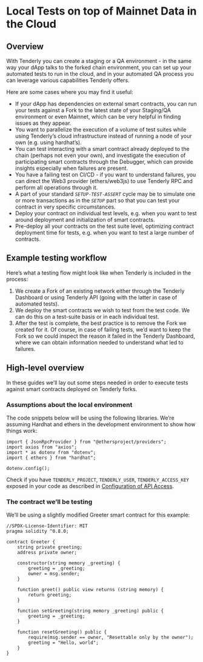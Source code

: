 # Local Tests on top of Mainnet Data in the Cloud

## Overview

With Tenderly you can create a staging or a QA environment - in the same way your dApp talks to the forked chain environment, you can set up your automated tests to run in the cloud, and in your automated QA process you can leverage various capabilities Tenderly offers.

Here are some cases where you may find it useful:

* If your dApp has dependencies on external smart contracts, you can run your tests against a Fork to the latest state of your Staging/QA environment or even Mainnet, which can be very helpful in finding issues as they appear.
* You want to parallelize the execution of a volume of test suites while using Tenderly’s cloud infrastructure instead of running a node of your own (e.g. using hardhat’s).
* You can test interacting with a smart contract already deployed to the chain (perhaps not even your own), and investigate the execution of participating smart contracts through the Debugger, which can provide insights especially when failures are present.
* You have a failing test on CI/CD - if you want to understand failures, you can direct the Web3 provider (ethers/web3js) to use Tenderly RPC and perform all operations through it.
* A part of your standard _`SETUP-TEST-ASSERT`_ cycle may be to simulate one or more transactions as in the _`SETUP`_ part so that you can test your contract in very specific circumstances.
* Deploy your contract on individual test levels, e.g. when you want to test around deployment and initialization of smart contracts.
* Pre-deploy all your contracts on the test suite level, optimizing contract deployment time for tests, e.g. when you want to test a large number of contracts.

## Example testing workflow&#x20;

Here’s what a testing flow might look like when Tenderly is included in the process:

1. We create a Fork of an existing network either through the Tenderly Dashboard or using Tenderly API (going with the latter in case of automated tests).
2. We deploy the smart contracts we wish to test from the test code. We can do this on a test-suite basis or in each individual test.
3. After the test is complete, the best practice is to remove the Fork we created for it. Of course, in case of failing tests, we’d want to keep the Fork so we could inspect the reason it failed in the Tenderly Dashboard, where we can obtain information needed to understand what led to failures.

## High-level overview

In these guides we’ll lay out some steps needed in order to execute tests against smart contracts deployed on Tenderly forks.

### Assumptions about the local environment

The code snippets below will be using the following libraries. We’re assuming Hardhat and ethers in the development environment to show how things work:

```tsx
import { JsonRpcProvider } from "@ethersproject/providers";
import axios from "axios";
import * as dotenv from "dotenv";
import { ethers } from "hardhat";

dotenv.config();
```

Check if you have `TENDERLY_PROJECT`, `TENDERLY_USER`, `TENDERLY_ACCESS_KEY` exposed in your code as described in [Configuration of API Access](../../configuration-of-api-access.md).

### The contract we’ll be testing

We’ll be using a slightly modified Greeter smart contract for this example:

```solidity
//SPDX-License-Identifier: MIT
pragma solidity ^0.8.0;

contract Greeter {
    string private greeting;
    address private owner;

    constructor(string memory _greeting) {
        greeting = _greeting;
        owner = msg.sender;
    }

    function greet() public view returns (string memory) {
        return greeting;
    }

    function setGreeting(string memory _greeting) public {
        greeting = _greeting;
    }

    function resetGreeting() public {
        require(msg.sender == owner, "Resettable only by the owner");
        greeting = "Hello, world";
    }
}
```

